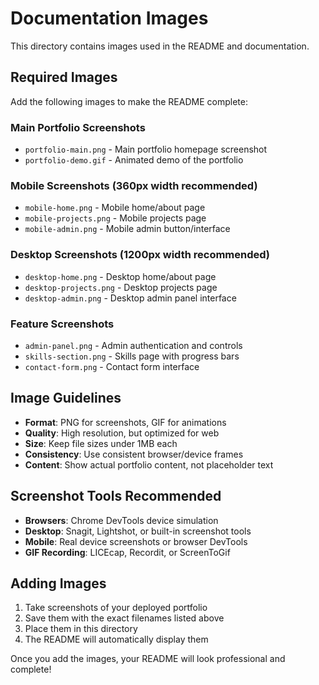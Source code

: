 # Documentation Images

This directory contains images used in the README and documentation.

## Required Images

Add the following images to make the README complete:

### Main Portfolio Screenshots

- `portfolio-main.png` - Main portfolio homepage screenshot
- `portfolio-demo.gif` - Animated demo of the portfolio

### Mobile Screenshots (360px width recommended)

- `mobile-home.png` - Mobile home/about page
- `mobile-projects.png` - Mobile projects page
- `mobile-admin.png` - Mobile admin button/interface

### Desktop Screenshots (1200px width recommended)

- `desktop-home.png` - Desktop home/about page
- `desktop-projects.png` - Desktop projects page
- `desktop-admin.png` - Desktop admin panel interface

### Feature Screenshots

- `admin-panel.png` - Admin authentication and controls
- `skills-section.png` - Skills page with progress bars
- `contact-form.png` - Contact form interface

## Image Guidelines

- **Format**: PNG for screenshots, GIF for animations
- **Quality**: High resolution, but optimized for web
- **Size**: Keep file sizes under 1MB each
- **Consistency**: Use consistent browser/device frames
- **Content**: Show actual portfolio content, not placeholder text

## Screenshot Tools Recommended

- **Browsers**: Chrome DevTools device simulation
- **Desktop**: Snagit, Lightshot, or built-in screenshot tools
- **Mobile**: Real device screenshots or browser DevTools
- **GIF Recording**: LICEcap, Recordit, or ScreenToGif

## Adding Images

1. Take screenshots of your deployed portfolio
2. Save them with the exact filenames listed above
3. Place them in this directory
4. The README will automatically display them

Once you add the images, your README will look professional and complete!

